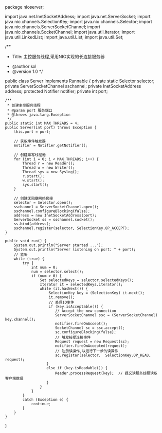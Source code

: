 package nioserver;

import java.net.InetSocketAddress;
import java.net.ServerSocket;
import java.nio.channels.SelectionKey;
import java.nio.channels.Selector;
import java.nio.channels.ServerSocketChannel;
import java.nio.channels.SocketChannel;
import java.util.Iterator;
import java.util.LinkedList;
import java.util.List;
import java.util.Set;


/**
 * <p>Title: 主控服务线程,采用NIO实现的长连接服务器</p>
 * @author sxl
 * @version 1.0
 */

public class Server implements Runnable {
    private static Selector selector;
    private ServerSocketChannel sschannel;
    private InetSocketAddress address;
    protected Notifier notifier;
    private int port;

    /**
     * 创建主控服务线程
     * @param port 服务端口
     * @throws java.lang.Exception
     */
    public static int MAX_THREADS = 4;
    public Server(int port) throws Exception {
        this.port = port;

        // 获取事件触发器
        notifier = Notifier.getNotifier();

        // 创建读写线程池
        for (int i = 0; i < MAX_THREADS; i++) {
            Thread r = new Reader();
            Thread w = new Writer();
            Thread sys = new Syslog();
            r.start();
            w.start();
            sys.start();
        }

        // 创建无阻塞网络套接
        selector = Selector.open();
        sschannel = ServerSocketChannel.open();
        sschannel.configureBlocking(false);
        address = new InetSocketAddress(port);
        ServerSocket ss = sschannel.socket();
        ss.bind(address);
        sschannel.register(selector, SelectionKey.OP_ACCEPT);
    }

    public void run() {
        System.out.println("Server started ...");
        System.out.println("Server listening on port: " + port);
        // 监听
        while (true) {
            try {
                int num = 0;
                num = selector.select();
                if (num > 0) {
                    Set selectedKeys = selector.selectedKeys();
                    Iterator it = selectedKeys.iterator();
                    while (it.hasNext()) {
                        SelectionKey key = (SelectionKey) it.next();
                        it.remove();
                        // 处理IO事件
                        if (key.isAcceptable()) {
                           // Accept the new connection
                           ServerSocketChannel ssc = (ServerSocketChannel) key.channel();
                           notifier.fireOnAccept();
                           SocketChannel sc = ssc.accept();
                           sc.configureBlocking(false);
                           // 触发接受连接事件
                           Request request = new Request(sc);
                           notifier.fireOnAccepted(request);
                           // 注册读操作,以进行下一步的读操作
                           sc.register(selector,  SelectionKey.OP_READ, request);
                       }
                       else if (key.isReadable()) {
                           Reader.processRequest(key);  // 提交读服务线程读取客户端数据
                       }
                    }
                }
            }
            catch (Exception e) {
                continue;
            }
        }
    }
}

